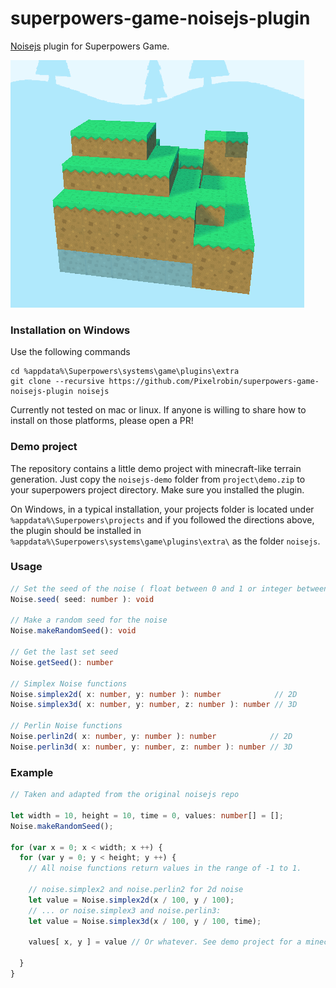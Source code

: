 
# superpowers-game-noisejs-plugin
[Noisejs](https://github.com/josephg/noisejs) plugin for Superpowers Game.

![Example game scene with minecraft-like blocks](superpowers-noisejs.gif)

### Installation on Windows
Use the following commands
```
cd %appdata%\Superpowers\systems\game\plugins\extra
git clone --recursive https://github.com/Pixelrobin/superpowers-game-noisejs-plugin noisejs
```
Currently not tested on mac or linux. If anyone is willing to share how to install on those platforms, please open a PR!

### Demo project
The repository contains a little demo project with minecraft-like terrain generation. Just copy the `noisejs-demo` folder from `project\demo.zip` to your superpowers project directory. Make sure you installed the plugin.

On Windows, in a typical installation, your projects folder is located under `%appdata%\Superpowers\projects` and if you followed the directions above, the plugin should be installed in `%appdata%\Superpowers\systems\game\plugins\extra\` as the folder `noisejs`.

### Usage
``` Typescript
// Set the seed of the noise ( float between 0 and 1 or integer between 1 and 65536 )
Noise.seed( seed: number ): void

// Make a random seed for the noise
Noise.makeRandomSeed(): void

// Get the last set seed
Noise.getSeed(): number

// Simplex Noise functions
Noise.simplex2d( x: number, y: number ): number            // 2D
Noise.simplex3d( x: number, y: number, z: number ): number // 3D
  
// Perlin Noise functions
Noise.perlin2d( x: number, y: number ): number            // 2D
Noise.perlin3d( x: number, y: number, z: number ): number // 3D
```

### Example
``` Typescript
// Taken and adapted from the original noisejs repo

let width = 10, height = 10, time = 0, values: number[] = [];
Noise.makeRandomSeed();

for (var x = 0; x < width; x ++) {
  for (var y = 0; y < height; y ++) {
    // All noise functions return values in the range of -1 to 1.

    // noise.simplex2 and noise.perlin2 for 2d noise
    let value = Noise.simplex2d(x / 100, y / 100);
    // ... or noise.simplex3 and noise.perlin3:
    let value = Noise.simplex3d(x / 100, y / 100, time);

    values[ x, y ] = value // Or whatever. See demo project for a minecraft-like terrain generator
    
  }
}
```
